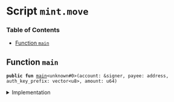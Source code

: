 
<a name="SCRIPT"></a>

# Script `mint.move`

### Table of Contents

-  [Function `main`](#SCRIPT_main)



<a name="SCRIPT_main"></a>

## Function `main`



<pre><code><b>public</b> <b>fun</b> <a href="#SCRIPT_main">main</a>&lt;unknown#0&gt;(account: &signer, payee: address, auth_key_prefix: vector&lt;u8&gt;, amount: u64)
</code></pre>



<details>
<summary>Implementation</summary>


<pre><code><b>fun</b> <a href="#SCRIPT_main">main</a>&lt;Token&gt;(account: &signer, payee: address, auth_key_prefix: vector&lt;u8&gt;, amount: u64) {
  <b>if</b> (!<a href="../../modules/doc/LibraAccount.md#0x0_LibraAccount_exists">LibraAccount::exists</a>(payee)) <a href="../../modules/doc/LibraAccount.md#0x0_LibraAccount_create_testnet_account">LibraAccount::create_testnet_account</a>&lt;Token&gt;(payee, auth_key_prefix);
  <a href="../../modules/doc/LibraAccount.md#0x0_LibraAccount_mint_to_address">LibraAccount::mint_to_address</a>&lt;Token&gt;(account, payee, amount);
}
</code></pre>



</details>
